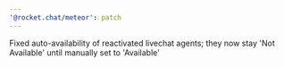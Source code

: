 ```yaml
---
'@rocket.chat/meteor': patch
---
```


Fixed auto-availability of reactivated livechat agents; they now stay 'Not Available' until manually set to 'Available'
